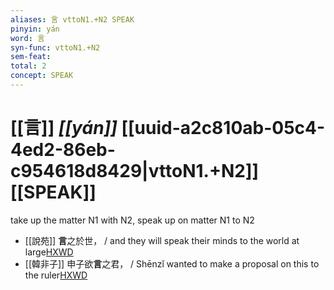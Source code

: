 ```yaml
---
aliases: 言 vttoN1.+N2 SPEAK
pinyin: yán
word: 言
syn-func: vttoN1.+N2
sem-feat: 
total: 2
concept: SPEAK 
---
```

# [[言]] *[[yán]]*  [[uuid-a2c810ab-05c4-4ed2-86eb-c954618d8429|vttoN1.+N2]] [[SPEAK]]
take up the matter N1 with N2, speak up on matter N1 to N2
 - [[說苑]] **言**之於世，
                     / and they will speak their minds to the world at large[HXWD](https://hxwd.org/textview.html?location=CH1a0907_CHANT_002-2a.36)
 - [[韓非子]] 申子欲**言**之君， / Shēnzǐ wanted to make a proposal on this to the ruler[HXWD](https://hxwd.org/textview.html?location=KR3c0005_tls_030-103a.4)